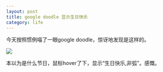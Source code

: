 ```yaml
---
layout: post
title: google doodle 显示生日快乐
category: life
---
```


今天按照惯例喵了一眼google doodle，惊讶地发现是这样的。

![](http://7vigrt.com1.z0.glb.clouddn.com/blog/pic/201703/google-doodle-happy-birthday.png)

本以为是什么节日，鼠标hover了下，显示“生日快乐,非弧”。感慨。
